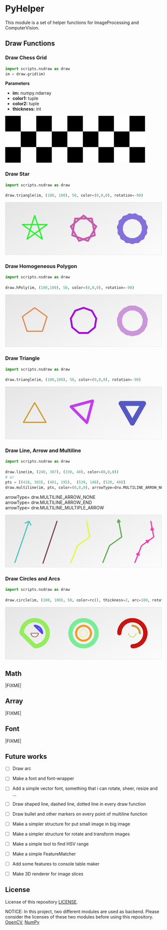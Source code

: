# PyHelper
This module is a set of helper functions for ImageProcessing and ComputerVision.


## Draw Functions
### Draw Chess Grid
~~~python
import scripts.nsdraw as draw
im = draw.grid(im)
~~~

**Parameters**  
- **im:** numpy.ndarray  
- **color1:** tuple  
- **color2:** tuple  
- **thickness:** int  

![im](showcase/_grid1.png)


### Draw Star

~~~python
import scripts.nsdraw as draw

draw.triangle(im, (100, 100), 50, color=(0,0,0), rotation=-90)
~~~

![im](showcase/drawStar4.png)

### Draw Homogeneous Polygon

~~~python
import scripts.nsdraw as draw

draw.hPoly(im, (100,100), 50, color=(0,0,0), rotation=-90)
~~~

![im](showcase/drawHomogeneousPoly.png)

### Draw Triangle
~~~python
import scripts.nsdraw as draw

draw.triangle(im, (100,100), 50, color=(0,0,0), rotation=-90)
~~~

![im](showcase/drawTriangle.png)

### Draw Line, Arrow and Multiline
~~~python
import scripts.nsdraw as draw

draw.line(im, (240, 307), (330, 40), color=(0,0,0))
# or
pts = [(418, 303), (461, 195),  (539, 140), (520, 40)]
draw.multiline(im, pts, color=(0,0,0), arrowType=drw.MULTILINE_ARROW_NONE)
~~~
arrowType= drw.MULTILINE_ARROW_NONE   
arrowType= drw.MULTILINE_ARROW_END   
arrowType= drw.MULTILINE_MULTIPLE_ARROW   

![im](showcase/drawMultiLine.png)

### Draw Circles and Arcs
~~~python
import scripts.nsdraw as draw

draw.circle(im, (100, 100), 50, color=rc(), thickness=2, arc=180, rotation=0)
~~~

![im](showcase/drawArc.png)

## Math
|FIXME|

## Array
|FIXME|

## Font
|FIXME|

## Future works
- [ ] Draw arc
- [ ] Make a font and font-wrapper
- [ ] Add a simple vector font, something that i can rotate, sheer, resize and ...
- [ ] Draw shaped line, dashed line, dotted line in every draw function
- [ ] Draw bullet and other markers on every point of multiline function
- [ ] Make a simpler structure for put small image in big image
- [ ] Make a simpler structure for rotate and transform images
- [ ] Make a simple tool to find HSV range
- [ ] Make a simple FeatureMatcher
- [ ] Add some features to console table maker
- [ ] Make 3D renderer for image slices


## License
License of this repository [LICENSE](/LICENSE).


NOTICE: In this project, two different modules are used as backend. Please consider the licenses of these two modules before using this repository.
[OpenCV](https://github.com/opencv), [NumPy](https://numpy.org/about/)